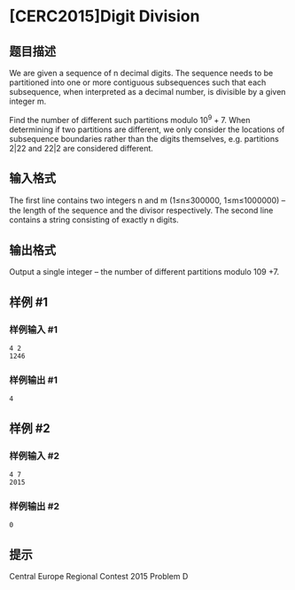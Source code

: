 # [CERC2015]Digit Division

## 题目描述

We are given a sequence of n decimal digits. The sequence needs to be partitioned into one or more contiguous subsequences such that each subsequence, when interpreted as a decimal number, is divisible by a given integer m. 

Find the number of different such partitions modulo $10^9 +7$. When determining if two partitions are different, we only consider the locations of subsequence boundaries rather than the digits themselves, e.g. partitions $2|22$ and $22|2$ are considered different.

## 输入格式

The ﬁrst line contains two integers n and m (1≤n≤300000, 1≤m≤1000000) – the length of the sequence and the divisor respectively. The second line contains a string consisting of exactly n digits.

## 输出格式

Output a single integer – the number of different partitions modulo 109 +7.

## 样例 #1

### 样例输入 #1
```
4 2
1246
```

### 样例输出 #1

```
4
```

## 样例 #2

### 样例输入 #2
```
4 7
2015
```

### 样例输出 #2

```
0
```

## 提示

Central Europe Regional Contest 2015 Problem D
